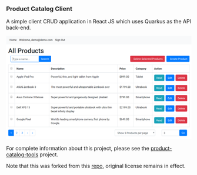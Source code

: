 ### Product Catalog Client

A simple client CRUD application in React JS which uses Quarkus as the API back-end.

![alt text](https://raw.githubusercontent.com/gnunn1/product-catalog-tools/master/docs/img/screenshot.png)

For complete information about this project, please see the [product-catalog-tools](https://github.com/gnunn1/product-catalog-tools) project.

Note that this was forked from this [repo](https://github.com/andy1992/react-crud.git), original license remains in effect.
